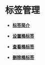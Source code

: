 # 标签管理<a name="obs_21_1700"></a>

-   **[标签简介](标签简介.md)**  

-   **[设置桶标签](设置桶标签.md)**  

-   **[查看桶标签](查看桶标签.md)**  

-   **[删除桶标签](删除桶标签.md)**  


